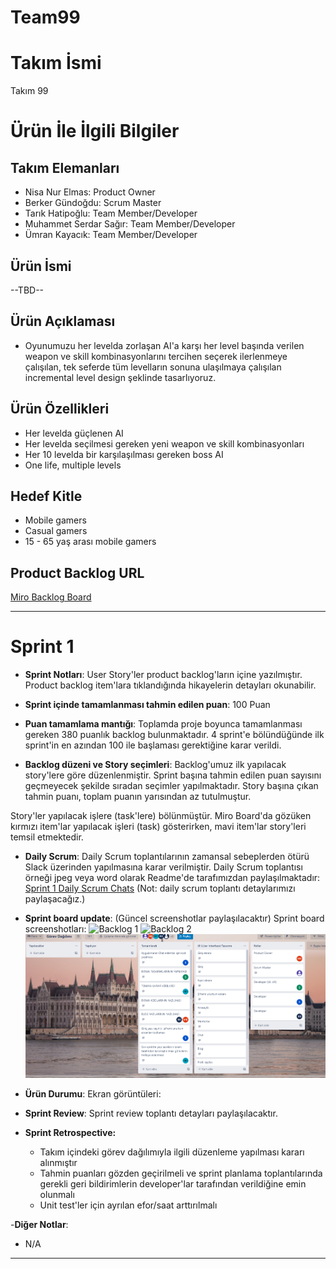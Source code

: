 # Team99
# **Takım İsmi**

Takım 99

# Ürün İle İlgili Bilgiler


## Takım Elemanları

- Nisa Nur Elmas: Product Owner
- Berker Gündoğdu: Scrum Master
- Tarık Hatipoğlu: Team Member/Developer
- Muhammet Serdar Sağır: Team Member/Developer
- Ümran Kayacık: Team Member/Developer

## Ürün İsmi

--TBD--

## Ürün Açıklaması

- Oyunumuzu her levelda zorlaşan AI'a karşı her level başında verilen weapon ve skill kombinasyonlarını tercihen seçerek ilerlenmeye çalışılan, tek seferde tüm levelların sonuna ulaşılmaya çalışılan incremental level design şeklinde tasarlıyoruz.

## Ürün Özellikleri

- Her levelda güçlenen AI
- Her levelda seçilmesi gereken yeni weapon ve skill kombinasyonları
- Her 10 levelda bir karşılaşılması gereken boss AI
- One life, multiple levels

## Hedef Kitle

- Mobile gamers
- Casual gamers
- 15 - 65 yaş arası mobile gamers

## Product Backlog URL

[Miro Backlog Board](https://miro.com/app/board/uXjVO2brcto=/)

---

# Sprint 1

- **Sprint Notları**: User Story'ler product backlog'ların içine yazılmıştır. Product backlog item'lara tıklandığında hikayelerin detayları okunabilir.

- **Sprint içinde tamamlanması tahmin edilen puan**: 100 Puan

- **Puan tamamlama mantığı**: Toplamda proje boyunca tamamlanması gereken 380 puanlık backlog bulunmaktadır. 4 sprint'e bölündüğünde ilk sprint'in en azından 100 ile başlaması gerektiğine karar verildi.

- **Backlog düzeni ve Story seçimleri**: Backlog'umuz ilk yapılacak story'lere göre düzenlenmiştir. Sprint başına tahmin edilen puan sayısını geçmeyecek şekilde sıradan seçimler yapılmaktadır. Story başına çıkan tahmin puanı, toplam puanın yarısından az tutulmuştur. 

Story'ler yapılacak işlere (task'lere) bölünmüştür. Miro Board'da gözüken kırmızı item'lar yapılacak işleri (task) gösterirken, mavi item'lar story'leri temsil etmektedir.

- **Daily Scrum**: Daily Scrum toplantılarının zamansal sebeplerden ötürü Slack üzerinden yapılmasına karar verilmiştir. Daily Scrum toplantısı örneği jpeg veya word olarak Readme'de tarafımızdan paylaşılmaktadır: [Sprint 1 Daily Scrum Chats](https://github.com/OyunveUygulamaAkademisi/BootcampScrumTemplate/blob/main/ProjectManagement/Sprint1Documents/DailyScrumMeetingNotesSprint1.docx?raw=true) (Not: daily scrum toplantı detaylarımızı paylaşacağız.)

- **Sprint board update**: (Güncel screenshotlar paylaşılacaktır) Sprint board screenshotları: 
![Backlog 1](https://raw.githubusercontent.com/OyunveUygulamaAkademisi/BootcampScrumTemplate/main/ProjectManagement/Sprint1Documents/backlog1.png) 
![Backlog 2](https://raw.githubusercontent.com/OyunveUygulamaAkademisi/BootcampScrumTemplate/main/ProjectManagement/Sprint1Documents/backlog2.png) 
![Backlog 3](https://raw.githubusercontent.com/OyunveUygulamaAkademisi/BootcampScrumTemplate/main/ProjectManagement/Sprint1Documents/backlog3.png)

- **Ürün Durumu**: Ekran görüntüleri:

- **Sprint Review**: 
Sprint review toplantı detayları paylaşılacaktır.

- **Sprint Retrospective:**
  - Takım içindeki görev dağılımıyla ilgili düzenleme yapılması kararı alınmıştır
  - Tahmin puanları gözden geçirilmeli ve sprint planlama toplantılarında gerekli geri bildirimlerin developer'lar tarafından verildiğine emin olunmalı
  - Unit test'ler için ayrılan efor/saat arttırılmalı 

-**Diğer Notlar**:
- N/A

---
